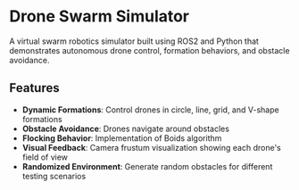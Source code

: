# Drone Swarm Simulator

A virtual swarm robotics simulator built using ROS2 and Python that demonstrates autonomous drone control, formation behaviors, and obstacle avoidance.

## Features

- **Dynamic Formations**: Control drones in circle, line, grid, and V-shape formations
- **Obstacle Avoidance**: Drones navigate around obstacles
- **Flocking Behavior**: Implementation of Boids algorithm
- **Visual Feedback**: Camera frustum visualization showing each drone's field of view
- **Randomized Environment**: Generate random obstacles for different testing scenarios
